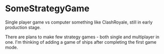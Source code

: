# SomeStrategyGame

Single player game vs computer something like ClashRoyale, still in early production stage.

There are plans to make few strategy games - both single and multiplayer in one. I'm thinking of adding a game of ships after completing the first game mode.
